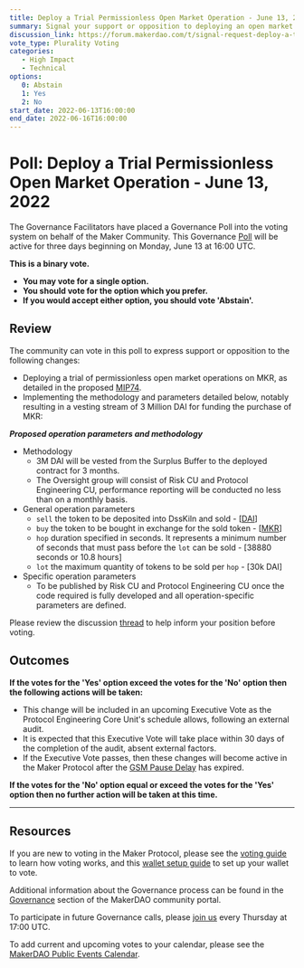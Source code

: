 ```yaml
---
title: Deploy a Trial Permissionless Open Market Operation - June 13, 2022
summary: Signal your support or opposition to deploying an open market operation for MKR through DssKiln.
discussion_link: https://forum.makerdao.com/t/signal-request-deploy-a-trial-permissionless-open-market-operation-resurrect-the-burn/15381
vote_type: Plurality Voting
categories:
   - High Impact
   - Technical
options:
   0: Abstain
   1: Yes
   2: No
start_date: 2022-06-13T16:00:00
end_date: 2022-06-16T16:00:00
---
```

# Poll: Deploy a Trial Permissionless Open Market Operation - June 13, 2022

The Governance Facilitators have placed a Governance Poll into the voting system on behalf of the Maker Community. This Governance [Poll](https://community-development.makerdao.com/en/learn/governance/on-chain-gov) will be active for three days beginning on Monday, June 13 at 16:00 UTC.

**This is a binary vote.** 
- **You may vote for a single option.** 
- **You should vote for the option which you prefer.**
- **If you would accept either option, you should vote 'Abstain'.**

## Review

The community can vote in this poll to express support or opposition to the following changes: 
* Deploying a trial of permissionless open market operations on MKR, as detailed in the proposed [MIP74](https://mips.makerdao.com/mips/details/MIP74).
* Implementing the methodology and parameters detailed below, notably resulting in a vesting stream of 3 Million DAI for funding the purchase of MKR:

***Proposed operation parameters and methodology***

* Methodology
  * 3M DAI will be vested from the Surplus Buffer to the deployed contract for 3 months.
  * The Oversight group will consist of Risk CU and Protocol Engineering CU, performance reporting will be conducted no less than on a monthly basis.
* General operation parameters
  * `sell` the token to be deposited into DssKiln and sold - [[DAI](https://etherscan.io/token/0x6b175474e89094c44da98b954eedeac495271d0f)]
  * `buy` the token to be bought in exchange for the sold token - [[MKR](https://etherscan.io/token/0x9f8f72aa9304c8b593d555f12ef6589cc3a579a2)]
  * `hop` duration specified in seconds. It represents a minimum number of seconds that must pass before the `lot` can be sold - [38880 seconds or 10.8 hours]
  * `lot` the maximum quantity of tokens to be sold per `hop` - [30k DAI]
* Specific operation parameters
  * To be published by Risk CU and Protocol Engineering CU once the code required is fully developed and all operation-specific parameters are defined.

Please review the discussion [thread](https://forum.makerdao.com/t/signal-request-deploy-a-trial-permissionless-open-market-operation-resurrect-the-burn/15381) to help inform your position before voting.

## Outcomes

**If the votes for the 'Yes' option exceed the votes for the 'No' option then the following actions will be taken:**
* This change will be included in an upcoming Executive Vote as the Protocol Engineering Core Unit's schedule allows, following an external audit. 
* It is expected that this Executive Vote will take place within 30 days of the completion of the audit, absent external factors.
* If the Executive Vote passes, then these changes will become active in the Maker Protocol after the [GSM Pause Delay](https://manual.makerdao.com/parameter-index/core/param-gsm-pause-delay) has expired.

**If the votes for the 'No' option equal or exceed the votes for the 'Yes' option then no further action will be taken at this time.**

---

## Resources

If you are new to voting in the Maker Protocol, please see the [voting guide](https://community-development.makerdao.com/en/learn/governance/how-voting-works/) to learn how voting works, and this [wallet setup guide](https://community-development.makerdao.com/en/learn/governance/voting-setup/) to set up your wallet to vote.

Additional information about the Governance process can be found in the [Governance](https://community-development.makerdao.com/en/learn/governance) section of the MakerDAO community portal.

To participate in future Governance calls, please [join us](https://github.com/makerdao/community/tree/master/governance/governance-and-risk-meetings) every Thursday at 17:00 UTC.

To add current and upcoming votes to your calendar, please see the [MakerDAO Public Events Calendar](https://calendar.google.com/calendar/embed?src=makerdao.com_3efhm2ghipksegl009ktniomdk%40group.calendar.google.com&ctz=UTC&mode=week&showCalendars=0&showPrint=0).
